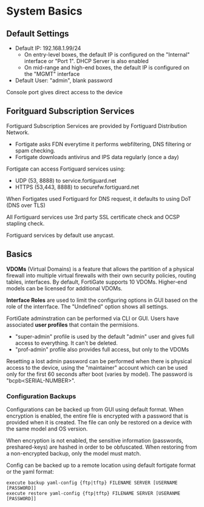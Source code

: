 # System Basics

## Default Settings&#x20;

* Default IP: 192.168.1.99/24
  * On entry-level boxes, the default IP is configured on the "Internal" interface or "Port 1". DHCP Server is also enabled
  * On mid-range and high-end boxes, the default IP is configured on the "MGMT" interface
* Default User: "admin", blank password

Console port gives direct access to the device

## Foritguard Subscription Services

Fortiguard Subscription Services are provided by Fortiguard Distribution Network.&#x20;

* Fortigate asks FDN everytime it performs webfiltering, DNS filtering or spam checking.&#x20;
* Fortigate downloads antivirus and IPS data regularly (once a day)

Fortigate can access Fortiguard services using:

* UDP (53, 8888) to service.fortiguard.net
* HTTPS (53,443, 8888) to securefw.fortiguard.net

When Fortigates used Fortiguard for DNS request, it defaults to using DoT (DNS over TLS)

All Fortiguard services use 3rd party SSL certificate check and OCSP stapling check.

Fortiguard services by default use anycast.&#x20;

## Basics

**VDOMs** (Virtual Domains) is a feature that allows the partition of a physical firewall into multiple virtual firewalls with their own security policies, routing tables, interfaces. By default, FortiGate supports 10 VDOMs. Higher-end models can be licensed for additional VDOMs.

**Interface Roles** are used to limit the configuring options in GUI based on the role of the interrface. The "Undefined" option shows all settings.

FortiGate adminstration can be performed via CLI or GUI. Users have associated **user profiles** that contain the permisions.&#x20;

* "super-admin" profile is used by the default "admin" user and gives full access to everything. It can't be deleted.
* "prof-admin" profile also provides full access, but only to the VDOMs

Resetting a lost admin password can be performed when there is physical access to the device, using the "maintainer" account which can be used only for the first 60 seconds after boot (varies by model). The password is "bcpb\<SERIAL-NUMBER>".

### Configuration Backups

Configurations can be backed up from GUI using default format. When encryption is enabled, the entire file is encrypted with a password that is provided when it is created. The file can only be restored on a device with the same model and OS version.

When encryption is not enabled, the sensitive information (passwords, preshared-keys) are hashed in order to be obfuscated. When restoring from a non-encrypted backup, only the model must match.

Config can be backed up to a remote location using default fortigate format or the yaml format:

```
execute backup yaml-config {ftp|tftp} FILENAME SERVER [USERNAME [PASSWORD]]
execute restore yaml-config {ftp|tftp} FILENAME SERVER [USERANME [PASSWORD]]
```


